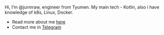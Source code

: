 Hi, I’m @jurmraw, engineer from Tyumen. My main tech - Kotlin, also i have knowledge of k8s, Linux, Docker.
 - Read more about me [here](https://www.hbo.com/the-wire)
 - Contact me in [Telegram](https://t.me/jyrmruw)
